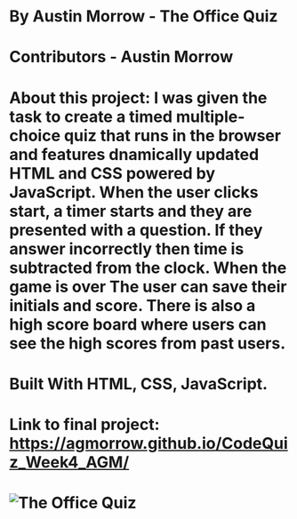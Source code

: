 # By Austin Morrow - The Office Quiz
# Contributors - Austin Morrow
# About this project: I was given the task to create a timed multiple-choice quiz that runs in the browser and features dnamically updated HTML and CSS powered by JavaScript. When the user clicks start, a timer starts and they are presented with a question. If they answer incorrectly then time is subtracted from the clock. When the game is over The user can save their initials and score. There is also a high score board where users can see the high scores from past users.
# Built With HTML, CSS, JavaScript.
# Link to final project: https://agmorrow.github.io/CodeQuiz_Week4_AGM/
# ![The Office Quiz](https://user-images.githubusercontent.com/82473623/153061822-c8cc4221-1aac-492f-9b82-e7869b413093.gif)
